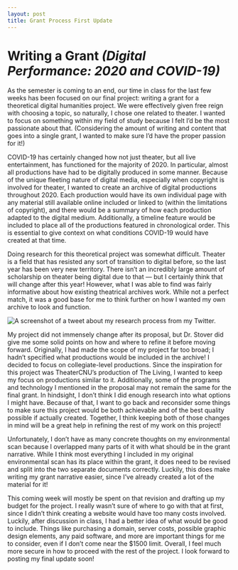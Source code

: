 ```yaml
---
layout: post
title: Grant Process First Update
---
```


# Writing a Grant _(Digital Performance: 2020 and COVID-19)_

As the semester is coming to an end, our time in class for the last few weeks has been focused on our final project: writing a grant for a theoretical digital humanities project. We were effectively given free reign with choosing a topic, so naturally, I chose one related to theater. I wanted to focus on something within my field of study because I felt I’d be the most passionate about that. (Considering the amount of writing and content that goes into a single grant, I wanted to make sure I’d have the proper passion for it!)

COVID-19 has certainly changed how not just theater, but all live entertainment, has functioned for the majority of 2020. In particular, almost all productions have had to be digitally produced in some manner. Because of the unique fleeting nature of digital media, especially when copyright is involved for theater, I wanted to create an archive of digital productions throughout 2020. Each production would have its own individual page with any material still available online included or linked to (within the limitations of copyright), and there would be a summary of how each production adapted to the digital medium. Additionally, a timeline feature would be included to place all of the productions featured in chronological order. This is essential to give context on what conditions COVID-19 would have created at that time.

Doing research for this theoretical project was somewhat difficult. Theater is a field that has resisted any sort of transition to digital before, so the last year has been very new territory. There isn’t an incredibly large amount of scholarship on theater being digital due to that — but I certainly think that will change after this year! However, what I was able to find was fairly informative about how existing theatrical archives work. While not a perfect match, it was a good base for me to think further on how I wanted my own archive to look and function.

![A screenshot of a tweet about my research process from my Twitter.](https://madison91095.github.io/Madison91095/images/GrantProcess1Tweet.png)

My project did not immensely change after its proposal, but Dr. Stover did give me some solid points on how and where to refine it before moving forward. Originally, I had made the scope of my project far too broad; I hadn’t specified what productions would be included in the archive! I decided to focus on collegiate-level productions. Since the inspiration for this project was TheaterCNU’s production of The Living, I wanted to keep my focus on productions similar to it. Additionally, some of the programs and technology I mentioned in the proposal may not remain the same for the final grant. In hindsight, I don’t think I did enough research into what options I might have. Because of that, I want to go back and reconsider some things to make sure this project would be both achievable and of the best quality possible if actually created. Together, I think keeping both of those changes in mind will be a great help in refining the rest of my work on this project!

Unfortunately, I don’t have as many concrete thoughts on my environmental scan because I overlapped many parts of it with what should be in the grant narrative. While I think most everything I included in my original environmental scan has its place within the grant, it does need to be revised and split into the two separate documents correctly. Luckily, this does make writing my grant narrative easier, since I’ve already created a lot of the material for it!

This coming week will mostly be spent on that revision and drafting up my budget for the project. I really wasn’t sure of where to go with that at first, since I didn’t think creating a website would have too many costs involved. Luckily, after discussion in class, I had a better idea of what would be good to include. Things like purchasing a domain, server costs, possible graphic design elements, any paid software, and more are important things for me to consider, even if I don’t come near the $1500 limit. Overall, I feel much more secure in how to proceed with the rest of the project. I look forward to posting my final update soon!

